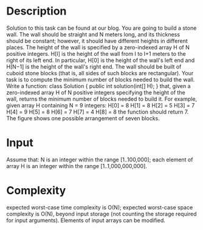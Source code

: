 Description
=======================

Solution to this task can be found at our blog.
You are going to build a stone wall. The wall should be straight and N meters long, and its thickness should be constant; however, it should have different heights in different places. The height of the wall is specified by a zero-indexed array H of N positive integers. H[I] is the height of the wall from I to I+1 meters to the right of its left end. In particular, H[0] is the height of the wall's left end and H[N−1] is the height of the wall's right end.
The wall should be built of cuboid stone blocks (that is, all sides of such blocks are rectangular). Your task is to compute the minimum number of blocks needed to build the wall.
Write a function:
class Solution { public int solution(int[] H); }
that, given a zero-indexed array H of N positive integers specifying the height of the wall, returns the minimum number of blocks needed to build it.
For example, given array H containing N = 9 integers:
  H[0] = 8    H[1] = 8    H[2] = 5
  H[3] = 7    H[4] = 9    H[5] = 8
  H[6] = 7    H[7] = 4    H[8] = 8
the function should return 7. The figure shows one possible arrangement of seven blocks.

Input
=======================

Assume that:
N is an integer within the range [1..100,000];
each element of array H is an integer within the range [1..1,000,000,000].

Complexity
=======================

expected worst-case time complexity is O(N);
expected worst-case space complexity is O(N), beyond input storage (not counting the storage required for input arguments).
Elements of input arrays can be modified.